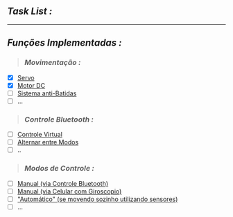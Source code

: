 ## ***Task List :***
---

## ***Funções Implementadas :***
> ### ***Movimentação :***
  - [x] [Servo](https://www.tinkercad.com/things/0cxHovpFquX-sizzling-wluff/editel?sharecode=uqz5r2EFh7k0OxW2Ga00D9VSr1_-p_cgHJ5vNY7XMXQ)
  - [x] [Motor DC](https://www.tinkercad.com/things/8hWncvw12ff-shiny-jofo/editel?sharecode=OviEyD280ZwKB9zwhMP9ShJB66Xw35zrHPdu_P4tYTg)
  - [ ] [Sistema anti-Batidas]()
  - [ ] ...
  
> ### ***Controle Bluetooth :***
  - [ ] [Controle Virtual]()
  - [ ] [Alternar entre Modos]()
  - [ ] ..

> ### ***Modos de Controle :***
  - [ ] [Manual (via Controle Bluetooth)]()
  - [ ] [Manual (via Celular com Giroscopio)]()
  - [ ] ["Automático" (se movendo sozinho utilizando sensores)]()
  - [ ] ...
